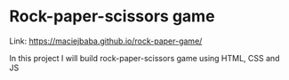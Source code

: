 # Rock-paper-scissors game

Link:
https://maciejbaba.github.io/rock-paper-game/

In this project I will build rock-paper-scissors game using HTML, CSS and JS
